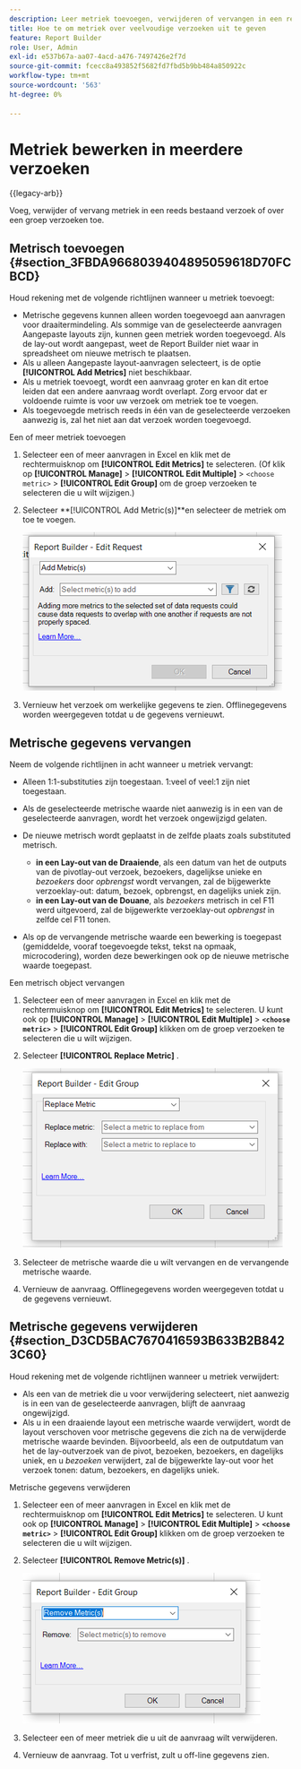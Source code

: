 ```yaml
---
description: Leer metriek toevoegen, verwijderen of vervangen in een reeds bestaand verzoek of over een groep verzoeken.
title: Hoe te om metriek over veelvoudige verzoeken uit te geven
feature: Report Builder
role: User, Admin
exl-id: e537b67a-aa07-4acd-a476-7497426e2f7d
source-git-commit: fcecc8a493852f5682fd7fbd5b9bb484a850922c
workflow-type: tm+mt
source-wordcount: '563'
ht-degree: 0%

---
```


# Metriek bewerken in meerdere verzoeken

{{legacy-arb}}

Voeg, verwijder of vervang metriek in een reeds bestaand verzoek of over een groep verzoeken toe.

## Metrisch toevoegen {#section_3FBDA9668039404895059618D70FCBCD}

Houd rekening met de volgende richtlijnen wanneer u metriek toevoegt:

* Metrische gegevens kunnen alleen worden toegevoegd aan aanvragen voor draaitermindeling.
Als sommige van de geselecteerde aanvragen Aangepaste layouts zijn, kunnen geen metriek worden toegevoegd. Als de lay-out wordt aangepast, weet de Report Builder niet waar in spreadsheet om nieuwe metrisch te plaatsen.
* Als u alleen Aangepaste layout-aanvragen selecteert, is de optie **[!UICONTROL Add Metrics]** niet beschikbaar.
* Als u metriek toevoegt, wordt een aanvraag groter en kan dit ertoe leiden dat een andere aanvraag wordt overlapt. Zorg ervoor dat er voldoende ruimte is voor uw verzoek om metriek toe te voegen.
* Als toegevoegde metrisch reeds in één van de geselecteerde verzoeken aanwezig is, zal het niet aan dat verzoek worden toegevoegd.

Een of meer metriek toevoegen

1. Selecteer een of meer aanvragen in Excel en klik met de rechtermuisknop om **[!UICONTROL Edit Metrics]** te selecteren. (Of klik op **[!UICONTROL Manage]** > **[!UICONTROL Edit Multiple]** > `<choose metric>` > **[!UICONTROL Edit Group]** om de groep verzoeken te selecteren die u wilt wijzigen.)
1. Selecteer **[!UICONTROL Add Metric(s)]**en selecteer de metriek om toe te voegen.

   ![ Schermafbeelding die het Edit Verzoek toont, voegt Geselecteerde optie Metriek(en) toe.](assets/add_metric.png)

1. Vernieuw het verzoek om werkelijke gegevens te zien. Offlinegegevens worden weergegeven totdat u de gegevens vernieuwt.

## Metrische gegevens vervangen

Neem de volgende richtlijnen in acht wanneer u metriek vervangt:

* Alleen 1:1-substituties zijn toegestaan. 1:veel of veel:1 zijn niet toegestaan.
* Als de geselecteerde metrische waarde niet aanwezig is in een van de geselecteerde aanvragen, wordt het verzoek ongewijzigd gelaten.
* De nieuwe metrisch wordt geplaatst in de zelfde plaats zoals substituted metrisch.

   * **in een Lay-out van de Draaiende**, als een datum van het de outputs van de pivotlay-out verzoek, bezoekers, dagelijkse unieke en *bezoekers* door *opbrengst* wordt vervangen, zal de bijgewerkte verzoeklay-out: datum, bezoek, opbrengst, en dagelijks uniek zijn.
   * **in een Lay-out van de Douane**, als *bezoekers* metrisch in cel F11 werd uitgevoerd, zal de bijgewerkte verzoeklay-out *opbrengst* in zelfde cel F11 tonen.

* Als op de vervangende metrische waarde een bewerking is toegepast (gemiddelde, vooraf toegevoegde tekst, tekst na opmaak, microcodering), worden deze bewerkingen ook op de nieuwe metrische waarde toegepast.

Een metrisch object vervangen

1. Selecteer een of meer aanvragen in Excel en klik met de rechtermuisknop om **[!UICONTROL Edit Metrics]** te selecteren. U kunt ook op **[!UICONTROL Manage]** > **[!UICONTROL Edit Multiple]** > **`<choose metric>`** > **[!UICONTROL Edit Group]** klikken om de groep verzoeken te selecteren die u wilt wijzigen.

1. Selecteer **[!UICONTROL Replace Metric]** .

   ![ Schermafbeelding van het Edit scherm van de Groep met Replace Metric geselecteerd.](assets/replace_metric.png)

1. Selecteer de metrische waarde die u wilt vervangen en de vervangende metrische waarde.
1. Vernieuw de aanvraag. Offlinegegevens worden weergegeven totdat u de gegevens vernieuwt.

## Metrische gegevens verwijderen {#section_D3CD5BAC7670416593B633B2B8423C60}

Houd rekening met de volgende richtlijnen wanneer u metriek verwijdert:

* Als een van de metriek die u voor verwijdering selecteert, niet aanwezig is in een van de geselecteerde aanvragen, blijft de aanvraag ongewijzigd.
* Als u in een draaiende layout een metrische waarde verwijdert, wordt de layout verschoven voor metrische gegevens die zich na de verwijderde metrische waarde bevinden. Bijvoorbeeld, als een de outputdatum van het de lay-outverzoek van de pivot, bezoeken, bezoekers, en dagelijks uniek, en u *bezoeken* verwijdert, zal de bijgewerkte lay-out voor het verzoek tonen: datum, bezoekers, en dagelijks uniek.

Metrische gegevens verwijderen

1. Selecteer een of meer aanvragen in Excel en klik met de rechtermuisknop om **[!UICONTROL Edit Metrics]** te selecteren. U kunt ook op **[!UICONTROL Manage]** > **[!UICONTROL Edit Multiple]** > **`<choose metric>`** > **[!UICONTROL Edit Group]** klikken om de groep verzoeken te selecteren die u wilt wijzigen.

1. Selecteer **[!UICONTROL Remove Metric(s)]** .

   ![ Schermafbeelding die de Edit Groep tonen en geselecteerde optie Metrisch(e) verwijderen.](assets/remove_metric.png)

1. Selecteer een of meer metriek die u uit de aanvraag wilt verwijderen.
1. Vernieuw de aanvraag. Tot u verfrist, zult u off-line gegevens zien.
